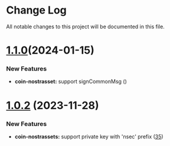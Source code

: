 
# Change Log

All notable changes to this project will be documented in this file.

# [1.1.0](https://github.com/okx/js-wallet-sdk)(2024-01-15)

### New Features

- **coin-nostrasset:** support signCommonMsg ([](https://github.com/okx/js-wallet-sdk))

# [1.0.2](https://github.com/okx/js-wallet-sdk) (2023-11-28)

### New Features

- **coin-nostrassets:** support private key with 'nsec' prefix ([35](https://github.com/okx/js-wallet-sdk/pull/35))